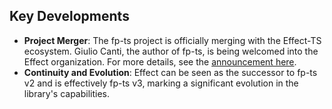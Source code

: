 ## Key Developments

- **Project Merger**: The fp-ts project is officially merging with the Effect-TS ecosystem. Giulio Canti, the author of fp-ts, is being welcomed into the Effect organization. For more details, see the [announcement here](https://dev.to/effect/a-bright-future-for-effect-455m).
- **Continuity and Evolution**: Effect can be seen as the successor to fp-ts v2 and is effectively fp-ts v3, marking a significant evolution in the library's capabilities.
